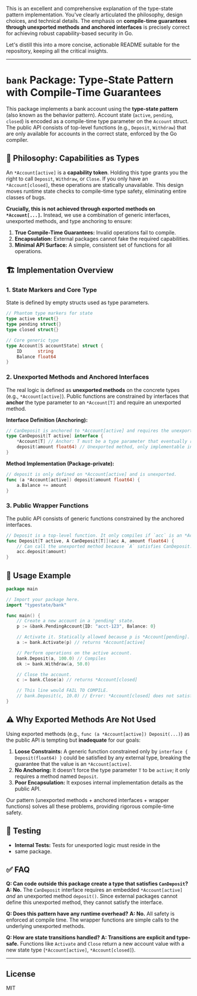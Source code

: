 This is an excellent and comprehensive explanation of the type-state pattern implementation. You've clearly articulated the philosophy, design choices, and technical details. The emphasis on **compile-time guarantees through unexported methods and anchored interfaces** is precisely correct for achieving robust capability-based security in Go.

Let's distill this into a more concise, actionable README suitable for the repository, keeping all the critical insights.

---

# `bank` Package: Type-State Pattern with Compile-Time Guarantees

This package implements a bank account using the **type-state pattern** (also known as the behavior pattern). Account state (`active`, `pending`, `closed`) is encoded as a compile-time type parameter on the `Account` struct. The public API consists of top-level functions (e.g., `Deposit`, `Withdraw`) that are only available for accounts in the correct state, enforced by the Go compiler.

## 🧠 Philosophy: Capabilities as Types

An `*Account[active]` is a **capability token**. Holding this type grants you the right to call `Deposit`, `Withdraw`, or `Close`. If you only have an `*Account[closed]`, these operations are statically unavailable. This design moves runtime state checks to compile-time type safety, eliminating entire classes of bugs.

**Crucially, this is not achieved through exported methods on `*Account[...]`.** Instead, we use a combination of generic interfaces, unexported methods, and type anchoring to ensure:
1.  **True Compile-Time Guarantees:** Invalid operations fail to compile.
2.  **Encapsulation:** External packages cannot fake the required capabilities.
3.  **Minimal API Surface:** A simple, consistent set of functions for all operations.

## 🏗️ Implementation Overview

### 1. State Markers and Core Type
State is defined by empty structs used as type parameters.

```go
// Phantom type markers for state
type active struct{}
type pending struct{}
type closed struct{}

// Core generic type
type Account[S accountState] struct {
	ID      string
	Balance float64
}
```

### 2. Unexported Methods and Anchored Interfaces
The real logic is defined as **unexported methods** on the concrete types (e.g., `*Account[active]`). Public functions are constrained by interfaces that **anchor** the type parameter to an `*Account[T]` and require an unexported method.

**Interface Definition (Anchoring):**
```go
// CanDeposit is anchored to *Account[active] and requires the unexported deposit() method.
type CanDeposit[T active] interface {
	*Account[T] // Anchor: T must be a type parameter that eventually resolves to 'active'
	deposit(amount float64) // Unexported method, only implementable in this package
}
```

**Method Implementation (Package-private):**
```go
// deposit is only defined on *Account[active] and is unexported.
func (a *Account[active]) deposit(amount float64) {
	a.Balance += amount
}
```

### 3. Public Wrapper Functions
The public API consists of generic functions constrained by the anchored interfaces.

```go
// Deposit is a top-level function. It only compiles if `acc` is an *Account[active].
func Deposit[T active, A CanDeposit[T]](acc A, amount float64) {
	// Can call the unexported method because `A` satisfies CanDeposit.
	acc.deposit(amount)
}
```

## 🚀 Usage Example

```go
package main

// Import your package here.
import "typestate/bank"

func main() {
    // Create a new account in a 'pending' state.
    p := &bank.PendingAccount{ID: "acct-123", Balance: 0}

    // Activate it. Statically allowed because p is *Account[pending].
    a := bank.Activate(p) // returns *Account[active]

    // Perform operations on the active account.
    bank.Deposit(a, 100.0) // Compiles
    ok := bank.Withdraw(a, 50.0)

    // Close the account.
    c := bank.Close(a) // returns *Account[closed]

    // This line would FAIL TO COMPILE.
    // bank.Deposit(c, 10.0) // Error: *Account[closed] does not satisfy constraint CanDeposit.
}
```

## ⚠️ Why Exported Methods Are Not Used

Using exported methods (e.g., `func (a *Account[active]) Deposit(...)`) as the public API is tempting but **inadequate** for our goals:
1.  **Loose Constraints:** A generic function constrained only by `interface { Deposit(float64) }` could be satisfied by any external type, breaking the guarantee that the value is an `*Account[active]`.
2.  **No Anchoring:** It doesn't force the type parameter `T` to be `active`; it only requires a method named `Deposit`.
3.  **Poor Encapsulation:** It exposes internal implementation details as the public API.

Our pattern (unexported methods + anchored interfaces + wrapper functions) solves all these problems, providing rigorous compile-time safety.

## 🔧 Testing

*   **Internal Tests:** Tests for unexported logic must reside in the
*   same package.
  
## ✅ FAQ

**Q: Can code outside this package create a type that satisfies `CanDeposit`?**
**A: No.** The `CanDeposit` interface requires an embedded `*Account[active]` *and* an unexported method `deposit()`. Since external packages cannot define this unexported method, they cannot satisfy the interface.

**Q: Does this pattern have any runtime overhead?**
**A: No.** All safety is enforced at compile time. The wrapper functions are simple calls to the underlying unexported methods.

**Q: How are state transitions handled?**
**A: Transitions are explicit and type-safe.** Functions like `Activate` and `Close` return a new account value with a new state type (`*Account[active]`, `*Account[closed]`).

---

## License

MIT